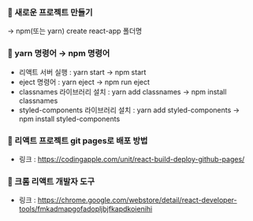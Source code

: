 ### 📌 새로운 프로젝트 만들기
  -> npm(또는 yarn) create react-app 폴더명

### 📌 yarn 명령어 → npm 명령어
  - 리액트 서버 실행 : yarn start → npm start
  - eject 명령어 : yarn eject → npm run eject
  - classnames 라이브러리 설치 : yarn add classnames → npm install classnames
  - styled-components 라이브러리 설치 : yarn add styled-components → npm install styled-components

### 📌 리액트 프로젝트 git pages로 배포 방법
  - 링크 : https://codingapple.com/unit/react-build-deploy-github-pages/

### 📌 크롬 리액트 개발자 도구
  - 링크 : https://chrome.google.com/webstore/detail/react-developer-tools/fmkadmapgofadopljbjfkapdkoienihi
